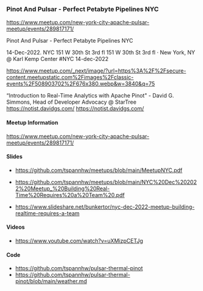 ### Pinot And Pulsar - Perfect Petabyte Pipelines NYC


https://www.meetup.com/new-york-city-apache-pulsar-meetup/events/289817171/

Pinot And Pulsar - Perfect Petabyte Pipelines NYC

14-Dec-2022.   NYC 
151 W 30th St 3rd fl
151 W 30th St 3rd fl · New York, NY
@ Karl Kemp Center #NYC 14-dec-2022

https://www.meetup.com/_next/image/?url=https%3A%2F%2Fsecure-content.meetupstatic.com%2Fimages%2Fclassic-events%2F508903702%2F676x380.webp&w=3840&q=75

“Introduction to Real-Time Analytics with Apache Pinot" - David G. Simmons, Head of Developer Advocacy @ StarTree
https://notist.davidgs.com/ https://notist.davidgs.com/


#### Meetup Information

https://www.meetup.com/new-york-city-apache-pulsar-meetup/events/289817171/


#### Slides

* https://github.com/tspannhw/meetups/blob/main/MeetupNYC.pdf

* https://github.com/tspannhw/meetups/blob/main/NYC%20Dec%202022%20Meetup_%20Building%20Real-Time%20Requires%20a%20Team%20.pdf

* https://www.slideshare.net/bunkertor/nyc-dec-2022-meetup-building-realtime-requires-a-team


#### Videos

* https://www.youtube.com/watch?v=uXMizpCETJg


#### Code

* https://github.com/tspannhw/pulsar-thermal-pinot
* https://github.com/tspannhw/pulsar-thermal-pinot/blob/main/weather.md


